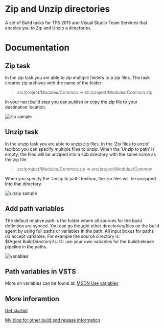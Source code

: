 # Zip and Unzip directories

A set of Build tasks for TFS 2015 and Visual Studio Team Services that enables you to Zip and Unzip a directories.

# Documentation

## Zip task
In the zip task you are able to zip multiple folders to a zip files. The task creates zip archives with the name of the folder:

> src/project/Modules/Common => src/project/Modules/Common.zip

In your next build step you can publish or copy the zip file to your destination location.

![zip sample](https://pgroene.files.wordpress.com/2016/05/vsts-zip-zip.png?w=840 "Common use of zip task")

## Unzip task

In the unzip task you are able to unzip zip files. In the ‘Zip files to unzip’ textbox you can specify multiple files to unzip. When the ‘Unzip to path’ is empty, the files will be unziped into a sub directory with the same name as the zip file.

> src/project/Modules/Common.zip => src/project/Modules/Common

When you specify the ‘Unzip to path’ textbox, the zip files will be unzipped into that directory.

![unzip sample](https://pgroene.files.wordpress.com/2016/05/vsts-zip-unzip.png?w=840 "Common use of unzip task")

## Add path variables

The default relative path is the folder where all sources for the build definition are synced. You can go thought other directories/files on the build agent by using full paths or variables in the path. All input boxes for paths do accept variables. For example the source directory is: $(Agent.BuildDirectory)\s. Or use your own variables for the build/release pipeline in the paths.

![variables](https://pgroene.files.wordpress.com/2016/05/vsts-zip-zip-variables.png?w=840 "The use of variables")

## Path variables in VSTS

More on variables can be found at: [MSDN Use variables](https://www.visualstudio.com/en-us/docs/build/define/variables)

## More inforamtion

[Get started](https://pgroene.wordpress.com/2016/05/28/using-the-vsts-directory-zip-and-unzip-task/)

[My blog for other build and release information](https://pgroene.wordpress.com)
